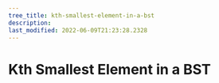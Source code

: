 ```yaml
---
tree_title: kth-smallest-element-in-a-bst
description: 
last_modified: 2022-06-09T21:23:28.2328
---
```


# Kth Smallest Element in a BST
